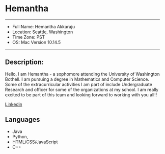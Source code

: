 # Hemantha 


-----------------------------

* Full Name: Hemantha Akkaraju
* Location: Seattle, Washington
* Time Zone: PST
* OS: Mac Version 10.14.5
-------------------------------------

## Description: 
Hello, I am Hemantha - a sophomore attending the University of Washington Bothell. 
I am pursuing a degree in Mathematics and Computer Science. Some of the extracurricular activities I am part of include 
Undergraduate Research and officer for some of the organizations at my school. I am really excited to be part of this team
and looking forward to working with you all!!

[Linkedin](https://www.linkedin.com/in/hemantha-akkaraju/)

## Languages
- Java
- Python, 
- HTML/CSS/JavaScript
- C++

